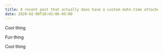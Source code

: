 ```yaml
---
title: A recent post that actually does have a custom date-time attached to it because I need to
date: 2020-02-06T10:03:06-05:00
---
```


Cool thing

Fun thing

Cool thing
